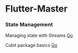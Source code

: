 # Flutter-Master

### State Management

Managing state with Streams [Go](/State%20Management/Managing%20state%20with%20Streams)

Cubit package basics [Go](/State%20Management/Cubit%20basics)
